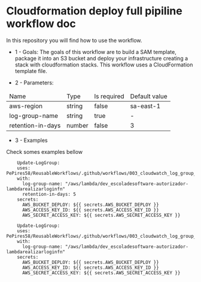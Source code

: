 # Cloudformation deploy full pipiline workflow doc

In this repository you will find how to use the workflow.

- 1 - Goals:
The goals of this workflow are to build a SAM template, package it into an S3 bucket and deploy your infrastructure creating a stack with cloudformation stacks. This workflow uses a CloudFormation template file.

- 2 - Parameters:
<table>
    <thead>
        <tr>
            <td> 
                Name
            </td>
            <td>
                Type
            </td>
            <td>
                Is required
            </td>
            <td>
                Default value
            </td>
        <tr>
    </thead>
    <tbody>
        <tr>
            <td>
                aws-region
            </td>
            <td>
                string
            </td>
            <td>
                false
            </td>
            <td>
                sa-east-1
            </td>
        </tr>
        <tr>
            <td>
                log-group-name
            </td>
            <td>
                string
            </td>
            <td>
                true
            </td>
            <td>
                -
            </td>
        </tr>
        <tr>
            <td>
               retention-in-days
            </td>
            <td>
                number
            </td>
            <td>
                false
            </td>
            <td>
                3
            </td>
        </tr>
    <tbody>
</table>

- 3 - Examples

Check somes examples bellow

```
    Update-LogGroup:
    uses: PePires58/ReusableWorkflows/.github/workflows/003_cloudwatch_log_group_put_retention.yaml@main
    with: 
      log-group-name: "/aws/lambda/dev_escoladesoftware-autorizador-lambdarealizarloginfn"
      retention-in-days: 5
    secrets:
      AWS_BUCKET_DEPLOY: ${{ secrets.AWS_BUCKET_DEPLOY }}
      AWS_ACCESS_KEY_ID: ${{ secrets.AWS_ACCESS_KEY_ID }}
      AWS_SECRET_ACCESS_KEY: ${{ secrets.AWS_SECRET_ACCESS_KEY }}
```

```
    Update-LogGroup:
    uses: PePires58/ReusableWorkflows/.github/workflows/003_cloudwatch_log_group_put_retention.yaml@main
    with: 
      log-group-name: "/aws/lambda/dev_escoladesoftware-autorizador-lambdarealizarloginfn"
    secrets:
      AWS_BUCKET_DEPLOY: ${{ secrets.AWS_BUCKET_DEPLOY }}
      AWS_ACCESS_KEY_ID: ${{ secrets.AWS_ACCESS_KEY_ID }}
      AWS_SECRET_ACCESS_KEY: ${{ secrets.AWS_SECRET_ACCESS_KEY }}
```